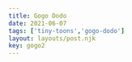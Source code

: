 ```yaml
---
title: Gogo Dodo
date: 2021-06-07
tags: ['tiny-toons','gogo-dodo']
layout: layouts/post.njk
key: gogo2
---
```


